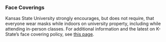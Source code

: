 ### Face Coverings

Kansas State University strongly encourages, but does not require, that everyone wear masks while indoors on university property, including while attending in-person classes. For additional information and the latest on K-State’s face covering policy, see [this page](https://www.k-state.edu/covid-19/guidance/health/face-covering.html).